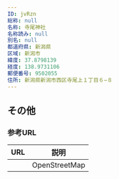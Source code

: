 ```yaml
---
ID: jvRzn
総称: null
名称: 寺尾神社
名称読み: null
別名: null
都道府県: 新潟県
区域: 新潟市
緯度: 37.8798139
経度: 138.9731106
郵便番号: 9502055
住所: 新潟県新潟市西区寺尾上１丁目６−８
---
```


## その他

### 参考URL

| URL | 説明          |
| --- | ------------- |
|     | OpenStreetMap |

